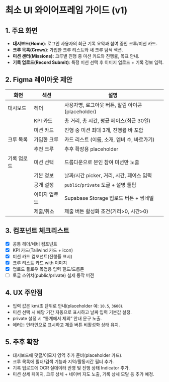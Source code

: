 # 최소 UI 와이어프레임 가이드 (v1)

## 1. 주요 화면
- **대시보드(Home)**: 로그인 사용자의 최근 기록 요약과 참여 중인 크루/미션 카드.
- **크루 목록(Crews)**: 가입한 크루 리스트와 새 크루 탐색 섹션.
- **미션 센터(Missions)**: 크루별 진행 중 미션 카드와 진행률, 목표 안내.
- **기록 업로드(Record Submit)**: 특정 미션 선택 후 이미지 업로드 + 기록 정보 입력.

## 2. Figma 레이아웃 제안
| 화면 | 섹션 | 설명 |
| --- | --- | --- |
| 대시보드 | 헤더 | 사용자명, 로그아웃 버튼, 알림 아이콘(placeholder) |
|  | KPI 카드 | 총 거리, 총 시간, 평균 페이스(최근 30일) |
|  | 미션 카드 | 진행 중 미션 최대 3개, 진행률 바 포함 |
| 크루 목록 | 가입한 크루 | 카드 리스트 (이름, 소개, 멤버 수, 바로가기) |
|  | 추천 크루 | 추후 확장용 placeholder |
| 기록 업로드 | 미션 선택 | 드롭다운으로 본인 참여 미션만 노출 |
|  | 기본 정보 | 날짜/시간 picker, 거리, 시간, 페이스 입력 |
|  | 공개 설정 | `public`/`private` 토글 + 설명 툴팁 |
|  | 이미지 업로드 | Supabase Storage 업로드 버튼 + 썸네일 |
|  | 제출/취소 | 제출 버튼 활성화 조건(거리>0, 시간>0) |

## 3. 컴포넌트 체크리스트
- [x] 공통 헤더/네비 컴포넌트
- [x] KPI 카드(Tailwind 카드 + icon)
- [x] 미션 카드 컴포넌트(진행률 표시)
- [x] 크루 리스트 카드 with 이미지
- [x] 업로드 플로우 목업용 입력 필드/드롭존
- [ ] 토글 스위치(public/private) 실제 동작 버전

## 4. UX 주안점
- 입력 값은 km/초 단위로 안내(placeholder 예: `10.5`, `3600`).
- 미션 선택 시 해당 기간 자동으로 표시하고 날짜 입력 기본값 설정.
- private 설정 시 “통계에서 제외” 안내 문구 노출.
- 에러는 인라인으로 표시하고 제출 버튼 비활성화 상태 유지.

## 5. 추후 확장
- 대시보드에 댓글/이모지 영역 추가 준비(placeholder 카드).
- 크루 목록에 필터/검색 기능과 지역/활동시간 필터 추가.
- 기록 업로드에 OCR 실데이터 반영 및 진행 상태 Indicator 추가.
- 미션 상세 페이지, 크루 상세 + 네이버 지도 노출, 기록 상세 모달 등 추가 예정.
